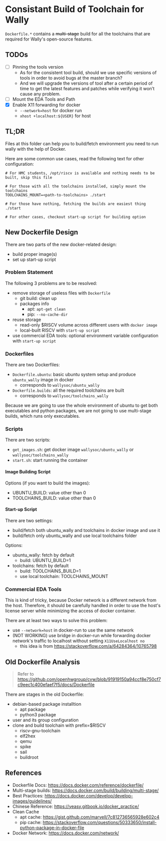 # Consistant Build of Toolchain for Wally

`Dockerfile.*` contains a ~~multi-stage~~ build for all the toolchains that are required for Wally's open-source features.

## TODOs

- [ ] Pinning the tools version
    - As for the consistent tool build, should we use specific versions of tools in order to avoid bugs at the master branch?
    - And we will upgrade the versions of tool after a certain period of time to get the latest features and patches while verifying it won’t cause any problem.
- [ ] Mount the EDA Tools and Path
- [x] Enable X11 forwarding for docker
    - `--network=host` for docker run
    - `xhost +localhost:${USER}` for host

## TL;DR

Files at this folder can help you to build/fetch environment you need to run wally with the help of Docker.

Here are some common use cases, read the following text for other configuration:

```shell
# For HMC students, /opt/riscv is available and nothing needs to be built, skip this file

# For those with all the toolchains installed, simply mount the toolchains
TOOLCHAINS_MOUNT=<path-to-toolchains> ./start

# For those have nothing, fetching the builds are easiest thing
./start

# For other cases, checkout start-up script for building option
```

## New Dockerfile Design

There are two parts of the new docker-related design:

- build proper image(s)
- set up start-up script

### Problem Statement

The following 3 problems are to be resolved:

- remove storage of useless files with `Dockerfile`
    - git build: clean up
    - packages info
        - apt: `apt-get clean`
        - pip: `--no-cache-dir`
- reuse storage
    - read-only $RISCV volume across different users with `docker image`
    - local-built RISCV with `start-up script`
- use commercial EDA tools: optional environment variable configuration with `start-up script`

### Dockerfiles

There are two Dockerfiles:

- `Dockerfile.ubuntu`: basic ubuntu system setup and produce `ubuntu_wally` image in docker
    - corresponds to `wallysoc/ubuntu_wally`
- `Dockerfile.builds`: all the required toolchains are built
    - corresponds to `wallysoc/toolchains_wally`

Because we are going to use the whole environment of ubuntu to get both executables and python packages, we are not going to use multi-stage builds, which runs only executables.

### Scripts

There are two scripts:

- `get_images.sh`: get docker image `wallysoc/ubuntu_wally` or `wallysoc/toolchains_wally`
- `start.sh`: start running the container

#### Image Building Script

Options (if you want to build the images):

- UBUNTU_BUILD: value other than 0
- TOOLCHAINS_BUILD: value other than 0

#### Start-up Script

There are two settings:

- build/fetch both ubuntu_wally and toolchains in docker image and use it
- build/fetch only ubuntu_wally and use local toolchains folder

Options:

- ubuntu_wally: fetch by default
    - build: UBUNTU_BUILD=1
- toolchains: fetch by default
    - build: TOOLCHAINS_BUILD=1
    - use local toolchain: TOOLCHAINS_MOUNT

### Commercial EDA Tools

This is kind of tricky, because Docker network is a different network from the host. Therefore, it should be carefully handled in order to use the host's license server while minimizing the access of docker container.

There are at least two ways to solve this problem:

- use `--network=host` in docker-run to use the same network
- (NOT WORKING) use bridge in docker-run while forwarding docker network's traffic to localhost without setting `X11UseLocalhost no`
    - this idea is from https://stackoverflow.com/a/64284364/10765798

## Old Dockerfile Analysis

> Refer to https://github.com/openhwgroup/cvw/blob/91919150a94ccf8e750cf7c9eec1c400efaef7f5/docs/Dockerfile

There are stages in the old Dockerfile:

- debian-based package installtion
    - apt package
    - python3 package
- user and its group configuration
- clone and build toolchain with prefix=$RISCV
    - riscv-gnu-toolchain
    - elf2hex
    - qemu
    - spike
    - sail
    - buildroot

## References

- Dockerfile Docs: https://docs.docker.com/reference/dockerfile/
- Multi-stage builds: https://docs.docker.com/build/building/multi-stage/
- Best Practices: https://docs.docker.com/develop/develop-images/guidelines/
- Chinese Reference: https://yeasy.gitbook.io/docker_practice/
- Clean Cache
    - apt cache: https://gist.github.com/marvell/7c812736565928e602c4
    - pip cache: https://stackoverflow.com/questions/50333650/install-python-package-in-docker-file
- Docker Network: https://docs.docker.com/network/
